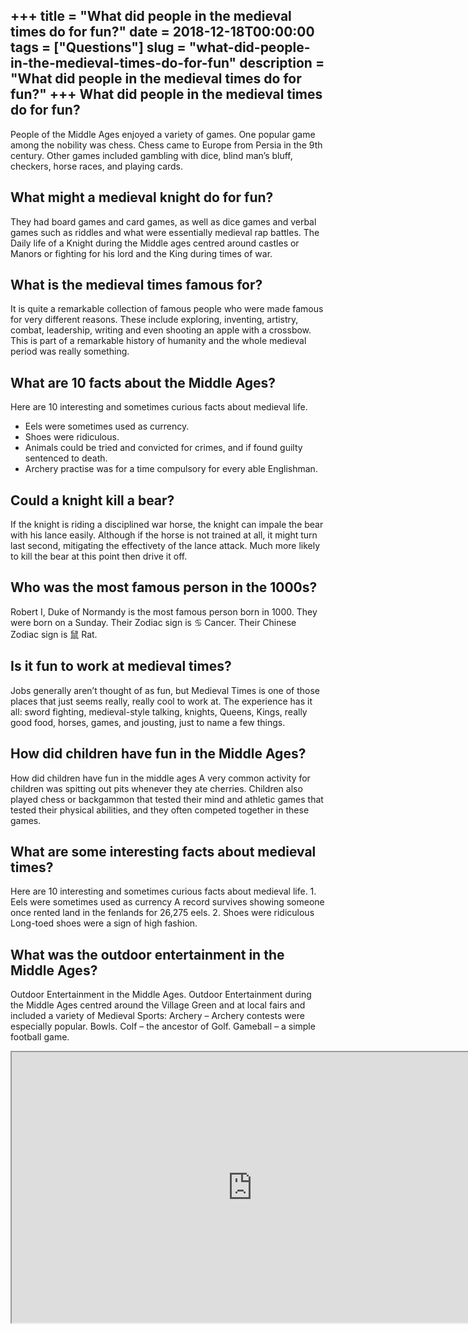 +++
title = "What did people in the medieval times do for fun?"
date = 2018-12-18T00:00:00
tags = ["Questions"]
slug = "what-did-people-in-the-medieval-times-do-for-fun"
description = "What did people in the medieval times do for fun?"
+++
What did people in the medieval times do for fun?
-------------------------------------------------

People of the Middle Ages enjoyed a variety of games. One popular game among the nobility was chess. Chess came to Europe from Persia in the 9th century. Other games included gambling with dice, blind man’s bluff, checkers, horse races, and playing cards.

What might a medieval knight do for fun?
----------------------------------------

They had board games and card games, as well as dice games and verbal games such as riddles and what were essentially medieval rap battles. The Daily life of a Knight during the Middle ages centred around castles or Manors or fighting for his lord and the King during times of war.

What is the medieval times famous for?
--------------------------------------

It is quite a remarkable collection of famous people who were made famous for very different reasons. These include exploring, inventing, artistry, combat, leadership, writing and even shooting an apple with a crossbow. This is part of a remarkable history of humanity and the whole medieval period was really something.

What are 10 facts about the Middle Ages?
----------------------------------------

Here are 10 interesting and sometimes curious facts about medieval life.

- Eels were sometimes used as currency.
- Shoes were ridiculous.
- Animals could be tried and convicted for crimes, and if found guilty sentenced to death.
- Archery practise was for a time compulsory for every able Englishman.

Could a knight kill a bear?
---------------------------

If the knight is riding a disciplined war horse, the knight can impale the bear with his lance easily. Although if the horse is not trained at all, it might turn last second, mitigating the effectivety of the lance attack. Much more likely to kill the bear at this point then drive it off.

Who was the most famous person in the 1000s?
--------------------------------------------

Robert I, Duke of Normandy is the most famous person born in 1000. They were born on a Sunday. Their Zodiac sign is ♋ Cancer. Their Chinese Zodiac sign is 鼠 Rat.

Is it fun to work at medieval times?
------------------------------------

Jobs generally aren’t thought of as fun, but Medieval Times is one of those places that just seems really, really cool to work at. The experience has it all: sword fighting, medieval-style talking, knights, Queens, Kings, really good food, horses, games, and jousting, just to name a few things.

How did children have fun in the Middle Ages?
---------------------------------------------

How did children have fun in the middle ages A very common activity for children was spitting out pits whenever they ate cherries. Children also played chess or backgammon that tested their mind and athletic games that tested their physical abilities, and they often competed together in these games.

What are some interesting facts about medieval times?
-----------------------------------------------------

Here are 10 interesting and sometimes curious facts about medieval life. 1. Eels were sometimes used as currency A record survives showing someone once rented land in the fenlands for 26,275 eels. 2. Shoes were ridiculous Long-toed shoes were a sign of high fashion.

What was the outdoor entertainment in the Middle Ages?
------------------------------------------------------

Outdoor Entertainment in the Middle Ages. Outdoor Entertainment during the Middle Ages centred around the Village Green and at local fairs and included a variety of Medieval Sports: Archery – Archery contests were especially popular. Bowls. Colf – the ancestor of Golf. Gameball – a simple football game.

<iframe allow="accelerometer; autoplay; clipboard-write; encrypted-media; gyroscope; picture-in-picture" allowfullscreen="" class="__youtube_prefs__  epyt-is-override  no-lazyload" data-no-lazy="1" data-origheight="433" data-origwidth="770" data-skipgform_ajax_framebjll="" height="433" id="_ytid_41994" loading="lazy" src="https://www.youtube.com/embed/wcbz3OZWbIo?enablejsapi=1&autoplay=0&cc_load_policy=0&cc_lang_pref=&iv_load_policy=1&loop=0&modestbranding=0&rel=1&fs=1&playsinline=0&autohide=2&theme=dark&color=red&controls=1&" title="YouTube player" width="770"></iframe>